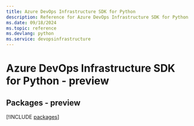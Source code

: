 ```yaml
---
title: Azure DevOps Infrastructure SDK for Python
description: Reference for Azure DevOps Infrastructure SDK for Python
ms.date: 09/18/2024
ms.topic: reference
ms.devlang: python
ms.service: devopsinfrastructure
---
```

# Azure DevOps Infrastructure SDK for Python - preview
## Packages - preview
[!INCLUDE [packages](devops-infrastructure-index.md)]